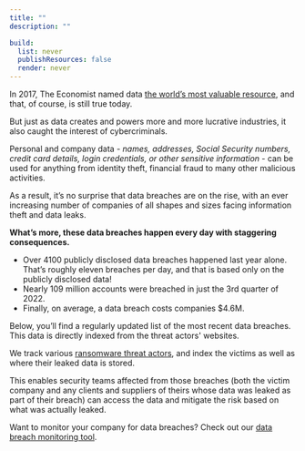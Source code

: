 ```yaml
---
title: ""
description: ""

build:
  list: never
  publishResources: false
  render: never
---
```


In 2017, The Economist named data [the world’s most valuable resource](https://www.economist.com/leaders/2017/05/06/the-worlds-most-valuable-resource-is-no-longer-oil-but-data), and that, of course, is still true today.  
  
But just as data creates and powers more and more lucrative industries, it also caught the interest of cybercriminals.  
  
Personal and company data - _names, addresses, Social Security numbers, credit card details, login credentials, or other sensitive information_ - can be used for anything from identity theft, financial fraud to many other malicious activities.  
  
As a result, it’s no surprise that data breaches are on the rise, with an ever increasing number of companies of all shapes and sizes facing information theft and data leaks.  
  
**What’s more, these data breaches happen every day with staggering consequences.**

* Over 4100 publicly disclosed data breaches happened last year alone. That’s roughly eleven breaches per day, and that is based only on the publicly disclosed data!
* Nearly 109 million accounts were breached in just the 3rd quarter of 2022.
* Finally, on average, a data breach costs companies $4.6M.

Below, you’ll find a regularly updated list of the most recent data breaches. This data is directly indexed from the threat actors' websites.  
  
We track various [ransomware threat actors](https://www.breachsense.com/ransomware-gangs/), and index the victims as well as where their leaked data is stored.  
  
This enables security teams affected from those breaches (both the victim company and any clients and suppliers of theirs whose data was leaked as part of their breach) can access the data and mitigate the risk based on what was actually leaked.  
  
Want to monitor your company for data breaches? Check out our [data breach monitoring tool](https://www.breachsense.com/data-breach-monitoring/).
